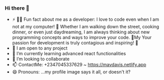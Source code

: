 ### Hi there 👋


- ⚡ 👨‍💻 Fun fact about me as a developer: I love to code even when I am  not at my computer! 🤖 Whether I am walking down the street, cooking dinner, or even just daydreaming, I am always thinking about new programming concepts and ways to improve your code. 🧠My Your passion for development is truly contagious and inspiring! 🚀
- 🔭 I am open to any  project
- 🌱 I’m currently learning advanced react functionalities
- 👯 I’m looking to collaborate
- 📫 ContactMe: +2347045337629 ~ https://mavdavis.netlify.app
- 😄 Pronouns: ...my profile image says it all, or doesn't it?

